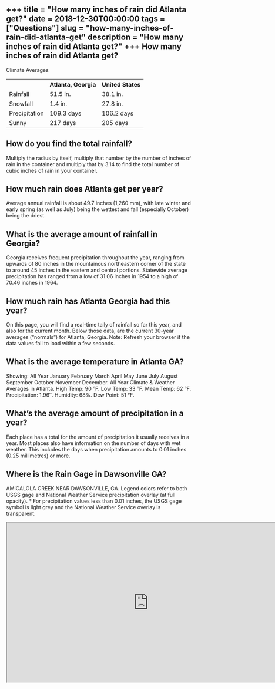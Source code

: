 +++
title = "How many inches of rain did Atlanta get?"
date = 2018-12-30T00:00:00
tags = ["Questions"]
slug = "how-many-inches-of-rain-did-atlanta-get"
description = "How many inches of rain did Atlanta get?"
+++
How many inches of rain did Atlanta get?
----------------------------------------

Climate Averages

<table><tr><th></th><th>Atlanta, Georgia</th><th>United States</th></tr><tr><td>Rainfall</td><td>51.5 in.</td><td>38.1 in.</td></tr><tr><td>Snowfall</td><td>1.4 in.</td><td>27.8 in.</td></tr><tr><td>Precipitation</td><td>109.3 days</td><td>106.2 days</td></tr><tr><td>Sunny</td><td>217 days</td><td>205 days</td></tr></table>

How do you find the total rainfall?
-----------------------------------

Multiply the radius by itself, multiply that number by the number of inches of rain in the container and multiply that by 3.14 to find the total number of cubic inches of rain in your container.

How much rain does Atlanta get per year?
----------------------------------------

Average annual rainfall is about 49.7 inches (1,260 mm), with late winter and early spring (as well as July) being the wettest and fall (especially October) being the driest.

What is the average amount of rainfall in Georgia?
--------------------------------------------------

Georgia receives frequent precipitation throughout the year, ranging from upwards of 80 inches in the mountainous northeastern corner of the state to around 45 inches in the eastern and central portions. Statewide average precipitation has ranged from a low of 31.06 inches in 1954 to a high of 70.46 inches in 1964.

How much rain has Atlanta Georgia had this year?
------------------------------------------------

On this page, you will find a real-time tally of rainfall so far this year, and also for the current month. Below those data, are the current 30-year averages (“normals”) for Atlanta, Georgia. Note: Refresh your browser if the data values fail to load within a few seconds.

What is the average temperature in Atlanta GA?
----------------------------------------------

Showing: All Year January February March April May June July August September October November December. All Year Climate &amp; Weather Averages in Atlanta. High Temp: 90 °F. Low Temp: 33 °F. Mean Temp: 62 °F. Precipitation: 1.96″. Humidity: 68%. Dew Point: 51 °F.

What’s the average amount of precipitation in a year?
-----------------------------------------------------

Each place has a total for the amount of precipitation it usually receives in a year. Most places also have information on the number of days with wet weather. This includes the days when precipitation amounts to 0.01 inches (0.25 millimetres) or more.

Where is the Rain Gage in Dawsonville GA?
-----------------------------------------

AMICALOLA CREEK NEAR DAWSONVILLE, GA. Legend colors refer to both USGS gage and National Weather Service precipitation overlay (at full opacity). \* For precipitation values less than 0.01 inches, the USGS gage symbol is light grey and the National Weather Service overlay is transparent.

<iframe allow="accelerometer; autoplay; clipboard-write; encrypted-media; gyroscope; picture-in-picture" allowfullscreen="" class="__youtube_prefs__  epyt-is-override  no-lazyload" data-no-lazy="1" data-origheight="433" data-origwidth="770" data-skipgform_ajax_framebjll="" height="433" id="_ytid_94765" loading="lazy" src="https://www.youtube.com/embed/6VT3eykuxR8?enablejsapi=1&autoplay=0&cc_load_policy=0&cc_lang_pref=&iv_load_policy=1&loop=0&modestbranding=0&rel=1&fs=1&playsinline=0&autohide=2&theme=dark&color=red&controls=1&" title="YouTube player" width="770"></iframe>